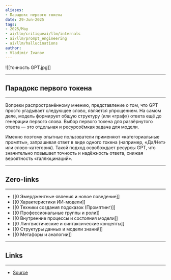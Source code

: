 ```yaml
---
aliases: 
- Парадокс первого токена 
date: 29-Jun-2025
tags:
- 2025/May
- ai/llm/critiqueai/llm/internals
- ai/llm/prompt_engineering
- ai/llm/hallucinations
author:
- Vladimir Ivanov
---
```

![[точность GPT.jpg]]

-----
##  Парадокс первого токена 
-----
Вопреки распространённому мнению, представление о том, что GPT просто угадывает следующее слово, является упрощением. На самом деле, модель формирует общую структуру (или «граф») ответа ещё до генерации первого слова. Выбор первого токена для развёрнутого ответа — это отдельная и ресурсоёмкая задача для модели.

Именно поэтому опытные пользователи применяют «категориальные промпты», запрашивая ответ в виде одного токена (например, «Да/Нет» или слово-категория). Такой подход освобождает ресурсы GPT, что значительно повышает точность и надёжность ответа, снижая вероятность «галлюцинаций».

---
## Zero-links
---
- [[0 Эмерджентные явления и новое поведение]]
- [[0 Характеристики ИИ-модели]]
- [[0 Техники создания подсказок (Промптинг)]]
- [[0 Профессиональные группы и роли]]
- [[0 Внутренние процессы и состояния модели]]
- [[0 Лингвистические и синтаксические концепты]]
- [[0 Структуры данных и модели знаний]]
- [[0 Метафоры и аналогии]]

---
## Links
---
- [Source](https://t.me/turboproject/1653)